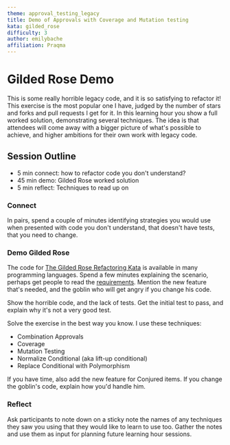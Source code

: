 ```yaml
---
theme: approval_testing_legacy
title: Demo of Approvals with Coverage and Mutation testing
kata: gilded_rose
difficulty: 3
author: emilybache
affiliation: Praqma
---
```


# Gilded Rose Demo

This is some really horrible legacy code, and it is so satisfying to refactor it! This exercise is the most popular one I have, judged by the number of stars and forks and pull requests I get for it. In this learning hour you show a full worked solution, demonstrating several techniques. The idea is that attendees will come away with a bigger picture of what's possible to achieve, and higher ambitions for their own work with legacy code.

## Session Outline
 
* 5 min connect: how to refactor code you don't understand?  
* 45 min demo: Gilded Rose worked solution
* 5 min reflect: Techniques to read up on

### Connect
In pairs, spend a couple of minutes identifying strategies you would use when presented with code you don't understand, that doesn't have tests, that you need to change.

### Demo Gilded Rose
The code for [The Gilded Rose Refactoring Kata](https://github.com/emilybache/GildedRose-Refactoring-Kata) is available in many programming languages. Spend a few minutes explaining the scenario, perhaps get people to read the [requirements](https://github.com/emilybache/GildedRose-Refactoring-Kata/blob/master/GildedRoseRequirements.txt). Mention the new feature that's needed, and the goblin who will get angry if you change his code. 

Show the horrible code, and the lack of tests. Get the initial test to pass, and explain why it's not a very good test. 

Solve the exercise in the best way you know. I use these techniques:

- Combination Approvals
- Coverage
- Mutation Testing
- Normalize Conditional (aka lift-up conditional)
- Replace Conditional with Polymorphism

If you have time, also add the new feature for Conjured items. If you change the goblin's code, explain how you'd handle him.

### Reflect
Ask participants to note down on a sticky note the names of any techniques they saw you using that they would like to learn to use too. Gather the notes and use them as input for planning future learning hour sessions.
